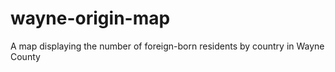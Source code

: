 # wayne-origin-map
A map displaying the number of foreign-born residents by country in Wayne County
